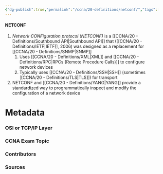 ```yaml
---
{"dg-publish":true,"permalink":"/ccna/20-definitions/netconf/","tags":["defs_ccna"]}
---
```


#### NETCONF
1. *Network CONFiguration protocol (NETCONF)* is a [[CCNA/20 - Definitions/Southbound API\|Southbound API]] that  ([[CCNA/20 - Definitions/IETF\|IETF]], 2006) was designed as a replacement for [[CCNA/20 - Definitions/SNMP\|SNMP]]
	1. Uses [[CCNA/20 - Definitions/XML\|XML]] and [[CCNA/20 - Definitions/RPC\|RPCs (Remote Procedure Calls)]] to configure network devices
	2. Typically uses [[CCNA/20 - Definitions/SSH\|SSH]] (sometimes [[CCNA/20 - Definitions/TLS\|TLS]]) for transport
2. NETCONF and [[CCNA/20 - Definitions/YANG\|YANG]] provide a standardized way to programmatically inspect and modify the configuration of a network device




# Metadata
### OSI or TCP/IP Layer

### CCNA Exam Topic

### Contributors

### Sources

